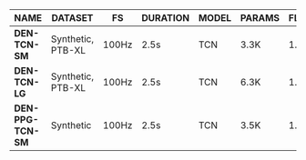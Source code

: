 | NAME                | DATASET           | FS    | DURATION | MODEL          | PARAMS | FLOPS   | METRIC      |
| ------------------- | ----------------- | ----- | -------- | -------------- | ------ | ------- | ----------- |
| __DEN-TCN-SM__      | Synthetic, PTB-XL | 100Hz | 2.5s     | TCN            | 3.3K   | 1.0M    | 18.1 SNR    |
| __DEN-TCN-LG__      | Synthetic, PTB-XL | 100Hz | 2.5s     | TCN            | 6.3K   | 1.8M    | 19.5 SNR    |
| __DEN-PPG-TCN-SM__  | Synthetic         | 100Hz | 2.5s     | TCN            | 3.5K   | 1.1M    | 92.1% COS   |
